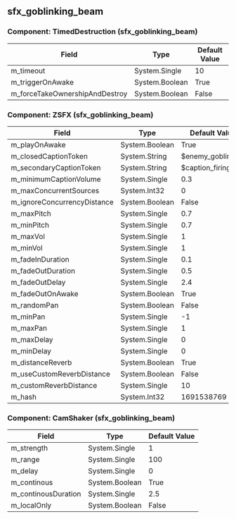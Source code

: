 ## sfx_goblinking_beam

### Component: TimedDestruction (sfx_goblinking_beam)

|Field|Type|Default Value|
|-----|----|-------------|
|m_timeout|System.Single|10|
|m_triggerOnAwake|System.Boolean|True|
|m_forceTakeOwnershipAndDestroy|System.Boolean|False|

### Component: ZSFX (sfx_goblinking_beam)

|Field|Type|Default Value|
|-----|----|-------------|
|m_playOnAwake|System.Boolean|True|
|m_closedCaptionToken|System.String|$enemy_goblinking|
|m_secondaryCaptionToken|System.String|$caption_firing|
|m_minimumCaptionVolume|System.Single|0.3|
|m_maxConcurrentSources|System.Int32|0|
|m_ignoreConcurrencyDistance|System.Boolean|False|
|m_maxPitch|System.Single|0.7|
|m_minPitch|System.Single|0.7|
|m_maxVol|System.Single|1|
|m_minVol|System.Single|1|
|m_fadeInDuration|System.Single|0.1|
|m_fadeOutDuration|System.Single|0.5|
|m_fadeOutDelay|System.Single|2.4|
|m_fadeOutOnAwake|System.Boolean|True|
|m_randomPan|System.Boolean|False|
|m_minPan|System.Single|-1|
|m_maxPan|System.Single|1|
|m_maxDelay|System.Single|0|
|m_minDelay|System.Single|0|
|m_distanceReverb|System.Boolean|True|
|m_useCustomReverbDistance|System.Boolean|False|
|m_customReverbDistance|System.Single|10|
|m_hash|System.Int32|1691538769|

### Component: CamShaker (sfx_goblinking_beam)

|Field|Type|Default Value|
|-----|----|-------------|
|m_strength|System.Single|1|
|m_range|System.Single|100|
|m_delay|System.Single|0|
|m_continous|System.Boolean|True|
|m_continousDuration|System.Single|2.5|
|m_localOnly|System.Boolean|False|


